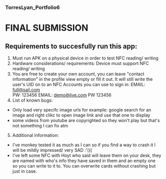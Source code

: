 ### TorresLyan_Portfolio6 

# FINAL SUBMISSION

## Requirements to succesfully run this app:

1. Must run APK on a physical device in order to test NFC reading/ writing
2. Hardware considerations/ requirements: Device must support NFC reading/ writing
3. You are free to create your own account, you can leave "contact information" in the profile view empty or fill it out. It will still write the user's UID on to an NFC
Accounts you can use to sign in: 
EMAIL: full@sail.com  
PW: 123456
EMAIL: demo@live.com
PW 123456
4. List of known bugs:
- Only load very specifc image urls for example: google search for an image and right clikc to open image link and use that one to display
- some videos from youtube are copyrighted so they won't play but that's not something I can fix atm
5. Additional information:
- I've monkey tested it as much as I can so if you find a way to crash it I will be mildly impressed/ very SAD :'(((
- I've left some NFC with Hoyt who said will leave them on your desk, they are named with who's info they have saved in them and an empty one so you can write to it to. You can overwrite cards without crashing but just in case.

